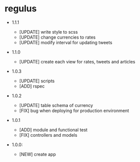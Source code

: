 regulus
=======

- 1.1.1
  - [UPDATE] write style to scss
  - [UPDATE] change currencies to rates
  - [UPDATE] modify interval for updating tweets

- 1.1.0
  - [UPDATE] create each view for rates, tweets and articles

- 1.0.3
  - [UPDATE] scripts
  - [ADD] rspec

- 1.0.2
  - [UPDATE] table schema of currency
  - [FIX] bug when deploying for production environment

- 1.0.1
  - [ADD] module and functional test
  - [FIX] controllers and models

- 1.0.0:
  - [NEW] create app

